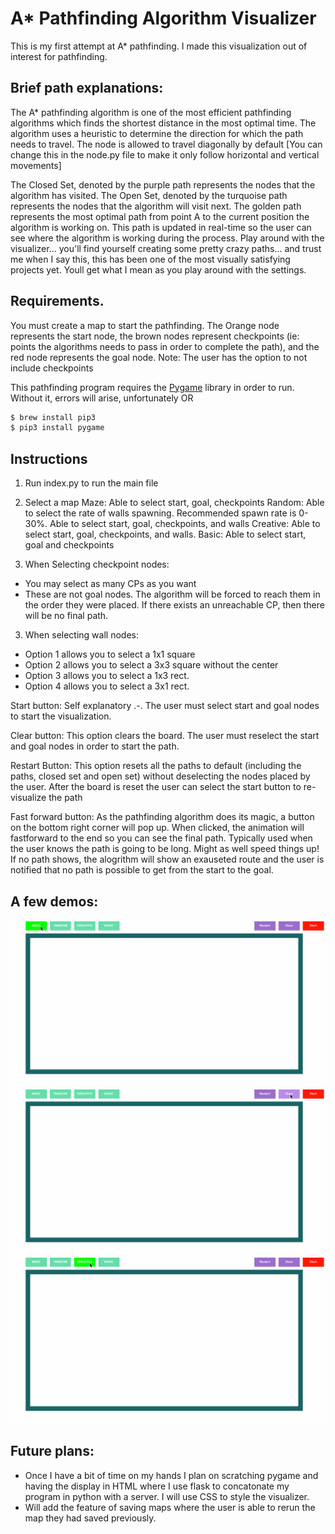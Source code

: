 # A* Pathfinding Algorithm Visualizer
This is my first attempt at A* pathfinding. I made this visualization out of interest for pathfinding. 


## Brief path explanations:
The A* pathfinding algorithm is one of the most efficient pathfinding algorithms which finds the shortest distance in the most optimal time. The algorithm uses a heuristic to determine the direction for which the path needs to travel. The node is allowed to travel diagonally by default [You can change this in the node.py file to make it only follow horizontal and vertical movements]

The Closed Set, denoted by the purple path represents the nodes that the algorithm has visited. The Open Set, denoted by the turquoise path represents the nodes that the algorithm will visit next. The golden path represents the most optimal path from point A to the current position the algorithm is working on. This path is updated in real-time so the user can see where the algorithm is working during the process. Play around with the visualizer... you'll find yourself creating some pretty crazy paths... and trust me when I say this, this has been one of the most visually satisfying projects yet. Youll get what I mean as you play around with the settings.

## Requirements.
You must create a map to start the pathfinding. The Orange node represents the start node, the brown nodes represent checkpoints
(ie: points the algorithms needs to pass in order to complete the path), and the red node represents the goal node.
Note: The user has the option to not include checkpoints

This pathfinding program requires the [Pygame](https://www.pygame.org/download.shtml) library in order to run. Without it, errors will arise, unfortunately
OR
```sh
$ brew install pip3
$ pip3 install pygame
```

## Instructions
1) Run index.py to run the main file

2) Select a map
Maze: Able to select start, goal, checkpoints
Random: Able to select the rate of walls spawning. Recommended spawn rate is 0-30%. Able to select start, goal, checkpoints, and walls
Creative: Able to select start, goal, checkpoints, and walls. 
Basic: Able to select start, goal and checkpoints

3) When Selecting checkpoint nodes: 
- You may select as many CPs as you want
- These are not goal nodes. The algorithm will be forced to reach them in the order they were placed. If there exists an unreachable CP, then there will be no final path.

3) When selecting wall nodes:
 - Option 1 allows you to select a 1x1 square
 - Option 2 allows you to select a 3x3 square without the center
 - Option 3 allows you to select a 1x3 rect.
 - Option 4 allows you to select a 3x1 rect.
 

Start button:
Self explanatory .-. The user must select start and goal nodes to start the visualization.

Clear button:
This option clears the board. The user must reselect the start and goal nodes in order to start the path.

Restart Button:
This option resets all the paths to default (including the paths, closed set and open set) without deselecting the nodes placed by the user.
After the board is reset the user can select the start button to re-visualize the path

Fast forward button:
As the pathfinding algorithm does its magic, a button on the bottom right corner will pop up. When clicked, the animation will fastforward to the end so you can see the final path. Typically used when the user knows the path is going to be long. Might as well speed things up! If no path shows, the alogrithm will show an exauseted route and the user is notified that no path is possible to get from the start to the goal. 

## A few demos:
![](readmeimages/showcase4.gif)
![](readmeimages/showcase2.gif)
![](readmeimages/showcase1.gif)

## Future plans: 
- Once I have a bit of time on my hands I plan on scratching pygame and having the display in HTML where I use flask to
concatonate my program in python with a server. I will use CSS to style the visualizer.
- Will add the feature of saving maps where the user is able to rerun the map they had saved previously.




 
